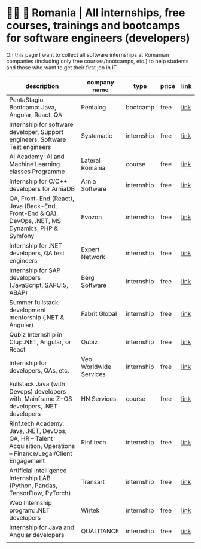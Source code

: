 # 👨‍💻 🚀 Romania | All internships, free courses, trainings and bootcamps for software engineers (developers)

On this page I want to collect all software internships at Romanian companies (including only free courses/bootcamps,
etc.) to help students and those who want to get their first job in IT


| description                                                                                                      | company name           | type       | price | link                                                                                                                               |
|------------------------------------------------------------------------------------------------------------------|------------------------|------------|-------|------------------------------------------------------------------------------------------------------------------------------------|
| PentaStagiu Bootcamp: Java, Angular, React, QA                                                                   | Pentalog               | bootcamp   | free  | [link](https://digital-platform.pentalog.com/pentastagiu-brasov-registration.html)                                                 |
| Internship for software developer, Support engineers, Software Test engineers                                    | Systematic             | internship | free  | [link](https://systematic.com/en-gb/careers/early-careers/internship-in-romania/)                                                  |
| AI Academy: AI and Machine Learning classes Programme                                                            | Lateral Romania        | course     | free  | [link](https://www.facebook.com/Lateral.Romania/photos/a.120557274809217/1114963732035228/)                                        |
| Internship for C/C++ developers for ArniaDB                                                                      | Arnia Software         | internship | free  | [link](https://www.arnia.com/jobs/internship-arniadb/)                                                                             |
| QA, Front-End (React), Java (Back-End, Front-End & QA), DevOps, .NET, MS Dynamics, PHP & Symfony                 | Evozon                 | internship | free  | [link](https://www.evozon.com/internship-info/)                                                                                    |
| Internship for .NET developers, QA test engineers                                                                | Expert Network         | internship | free  | [link](https://expertnetwork.eu/careers-internships/)                                                                              |
| Internship for SAP developers (JavaScript, SAPUI5, ABAP)                                                         | Berg Software          | internship | free  | [link](https://www.linkedin.com/posts/berg-computers-srl_internship-sapdevelopment-opportunity-activity-6929684261557927936-ytCm/) |
| Summer fullstack development mentorship (.NET & Angular)                                                         | Fabrit Global          | internship | free  | [link](https://fabritglobal.com/careers/internship/)                                                                               |
| Qubiz Internship in Cluj: .NET, Angular, or React                                                                | Qubiz                  | internship | free  | [link](https://hey.qubiz.com/internship/)                                                                                          |
| Internship for developers, QAs, etc.                                                                             | Veo Worldwide Services | internship | free  | [link](https://veocareers.recruitee.com/entry-level-jobs-and-internships)                                                          |
| Fullstack Java (with Devops) developers with, Mainframe Z-OS developers, .NET developers                         | HN Services            | course     | free  | [link](https://www.hn-services.com/en/training-center/)                                                                            |
| Rinf.tech Academy: Java, .NET, DevOps, QA, HR – Talent Acquisition, Operations – Finance/Legal/Client Engagement | Rinf.tech              | internship | free  | [link](https://www.rinf.tech/careers/rinf-academy-2024/)                                                                           |
| Artificial Intelligence Internship LAB (Python, Pandas, TensorFlow, PyTorch)                                     | Transart               | internship | free  | [link](https://www.transart.ro/lps/internship/)                                                                                    |
| Web Internship program: .NET developers                                                                          | Wirtek                 | internship | free  | [link](https://www.wirtek.com/blog/wirtek-internship-2022)                                                                         |
| Internship for Java and Angular developers                                                                       | QUALITANCE             | internship | free  | [link](https://qualitance.com/blog/qualitance-spor-evobyte-internship/)                                                            |
|                                                                                                                  |                        |            |       |                                                                                                                                    |

